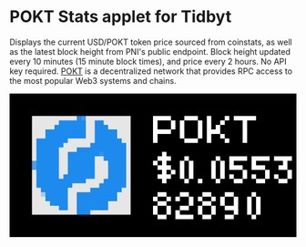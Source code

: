 # POKT Stats applet for Tidbyt

Displays the current USD/POKT token price sourced from coinstats, as well as the latest block height from PNI's public endpoint. Block height updated every 10 minutes (15 minute block times), and price every 2 hours. No API key required. [POKT](https://www.pokt.network) is a decentralized network that provides RPC access to the most popular Web3 systems and chains.

![POKT Stats applet](screenshot.png)